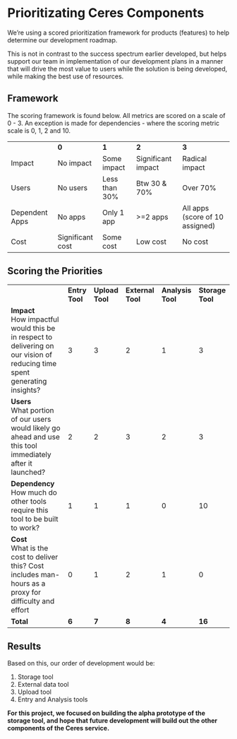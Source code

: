 # Prioritizating Ceres Components
We’re using a scored prioritization framework for products (features) to help determine our development roadmap.

This is not in contrast to the success spectrum earlier developed, but helps support our team in implementation of our development plans in a manner that will drive the most value to users while the solution is being developed, while making the best use of resources.


## Framework
The scoring framework is found below. All metrics are scored on a scale of 0 - 3. An exception is made for dependencies - where the scoring metric scale is 0, 1, 2 and 10.

<table style="width:100%">
  <tr>
   <td></td>
   <td><strong>0</strong></td>
   <td><strong>1</strong></td>
   <td><strong>2</strong></td>
   <td><strong>3</strong></td>
  </tr>
  <tr>
   <td>Impact</td>
   <td>No impact</td>
   <td>Some impact</td>
   <td>Significant impact</td>
   <td>Radical impact</td>
  </tr>
  <tr>
   <td>Users</td>
   <td>No users</td>
   <td>Less than 30%</td>
   <td>Btw 30 & 70%</td>
   <td>Over 70%</td>
  </tr>
  <tr>
   <td>Dependent Apps</td>
   <td>No apps</td>
   <td>Only 1 app</td>
   <td>>=2 apps</td>
   <td>All apps 
   (score of 10 assigned)</td>
  </tr>
  <tr>
   <td>Cost</td>
   <td>Significant cost</td>
   <td>Some cost</td>
   <td>Low cost</td>
   <td>No cost</td>
  </tr>
</table>

## Scoring the Priorities
<table>
  <tr>
   <td></td>
   <td><strong>Entry Tool</strong></td>
   <td><strong>Upload Tool</strong></td>
   <td><strong>External Tool</strong></td>
   <td><strong>Analysis Tool</strong></td>
   <td><strong>Storage Tool</strong></td>
  </tr>
  <tr>
   <td>
      <strong>Impact</strong><br>
      How impactful would this be in respect to delivering on our vision of reducing time spent generating insights?
   </td>
   <td>3</td>
   <td>3</td>
   <td>2</td>
   <td>1</td>
   <td>3</td>
  </tr>
  <tr>
   <td><strong>Users</strong><br>
   What portion of our users would likely go ahead and use this tool immediately after it launched?
   </td>
   <td>2</td>
   <td>2</td>
   <td>3</td>
   <td>2</td>
   <td>3</td>
  </tr>
  <tr>
   <td>
      <strong>Dependency</strong><br>
      How much do other tools require this tool to be built to work? 
   </td>
   <td>1</td>
   <td>1</td>
   <td>1</td>
   <td>0</td>
   <td>10</td>
  </tr>
  <tr>
   <td>
      <strong>Cost</strong><br>
      What is the cost to deliver this? Cost includes man-hours as a proxy for difficulty and effort
   </td>
   <td>0</td>
   <td>1</td>
   <td>2</td>
   <td>1</td>
   <td>0</td>
  </tr>
  <tr>
   <td><strong>Total</strong></td>
   <td><strong>6</strong></td>
   <td><strong>7</strong></td>
   <td><strong>8</strong></td>
   <td><strong>4</strong></td>
   <td><strong>16</strong></td>
  </tr>
</table>

## Results
Based on this, our order of development would be:
1. Storage tool
2. External data tool
3. Upload tool
4. Entry and Analysis tools

**For this project, we focused on building the alpha prototype of the storage tool, and hope that future development will build out the other components of the Ceres service.**